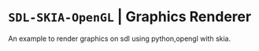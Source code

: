 # `SDL-SKIA-OpenGL` | Graphics Renderer
An example to render graphics on sdl using python,opengl with skia.
